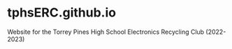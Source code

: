 # tphsERC.github.io
Website for the Torrey Pines High School Electronics Recycling Club (2022-2023)
